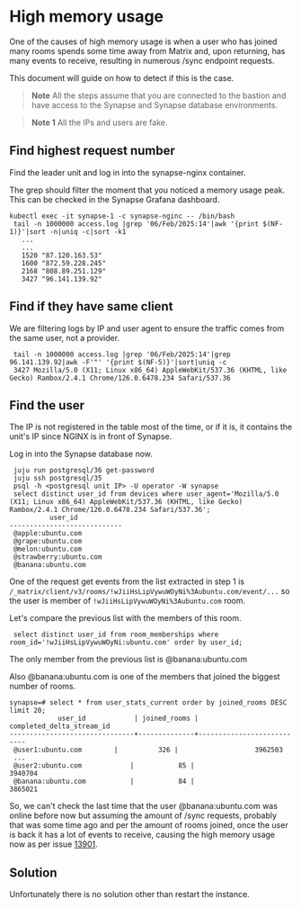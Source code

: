# High memory usage

One of the causes of high memory usage is when a user who has joined many rooms
spends some time away from Matrix and, upon returning, has many events to
receive, resulting in numerous /sync endpoint requests.

This document will guide on how to detect if this is the case.

> **Note** All the steps assume that you are connected to the bastion and have access
to the Synapse and Synapse database environments.

> **Note 1** All the IPs and users are fake.

## Find highest request number

Find the leader unit and log in into the synapse-nginx container.

The grep should filter the moment that you noticed a memory usage peak. This can
be checked in the Synapse Grafana dashboard.

```
kubectl exec -it synapse-1 -c synapse-nginc -- /bin/bash
 tail -n 1000000 access.log |grep '06/Feb/2025:14'|awk '{print $(NF-1)}'|sort -n|uniq -c|sort -k1
   ...
   ...
   1520 "87.120.163.53"
   1600 "872.59.228.245"
   2168 "808.89.251.129"
   3427 "96.141.139.92"
```

## Find if they have same client

We are filtering logs by IP and user agent to ensure the traffic comes from
the same user, not a provider.

```
 tail -n 1000000 access.log |grep '06/Feb/2025:14'|grep 96.141.139.92|awk -F'"' '{print $(NF-5)}'|sort|uniq -c
 3427 Mozilla/5.0 (X11; Linux x86_64) AppleWebKit/537.36 (KHTML, like Gecko) Rambox/2.4.1 Chrome/126.0.6478.234 Safari/537.36
```

## Find the user

The IP is not registered in the table most of the time, or if it is, it
contains the unit's IP since NGINX is in front of Synapse.

Log in into the Synapse database now.

```
 juju run postgresql/36 get-password
 juju ssh postgresql/35
 psql -h <postgresql unit IP> -U operator -W synapse
 select distinct user_id from devices where user_agent='Mozilla/5.0 (X11; Linux x86_64) AppleWebKit/537.36 (KHTML, like Gecko) Rambox/2.4.1 Chrome/126.0.6478.234 Safari/537.36';
          user_id
----------------------------
 @apple:ubuntu.com
 @grape:ubuntu.com
 @melon:ubuntu.com
 @strawberry:ubuntu.com
 @banana:ubuntu.com
```

One of the request get events from the list extracted in step 1 is `/_matrix/client/v3/rooms/!wJiiHsLipVywuWOyNi%3Aubuntu.com/event/...` so the user is member of `!wJiiHsLipVywuWOyNi%3Aubuntu.com` room.

Let's compare the previous list with the members of this room.

```
 select distinct user_id from room_memberships where room_id='!wJiiHsLipVywuWOyNi:ubuntu.com' order by user_id;
```

The only member from the previous list is @banana:ubuntu.com

Also @banana:ubuntu.com is one of the members that joined the biggest number of rooms.

```
synapse=# select * from user_stats_current order by joined_rooms DESC limit 20;
            user_id            | joined_rooms | completed_delta_stream_id 
-------------------------------+--------------+---------------------------
 @user1:ubuntu.com        |          326 |                   3962503
 ...
 @user2:ubuntu.com            |           85 |                   3940704
 @banana:ubuntu.com           |           84 |                   3865021

```

So, we can't check the last time that the user @banana:ubuntu.com was online
before now but assuming the amount of /sync requests, probably that was some
time ago and per the amount of rooms joined, once the user is back it has a lot
of events to receive, causing the high memory usage now as per issue [13901](https://github.com/matrix-org/synapse/issues/13901).

## Solution

Unfortunately there is no solution other than restart the instance.
